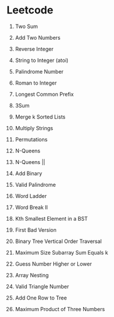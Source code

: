 # Leetcode

1. Two Sum

2. Add Two Numbers

7. Reverse Integer

8. String to Integer (atoi)

9. Palindrome Number

13. Roman to Integer

14. Longest Common Prefix

15. 3Sum

23. Merge k Sorted Lists

43. Multiply Strings

46. Permutations

51. N-Queens

52. N-Queens ||

67. Add Binary

125. Valid Palindrome

127. Word Ladder

140. Word Break II

230. Kth Smallest Element in a BST

278. First Bad Version

314. Binary Tree Vertical Order Traversal

325. Maximum Size Subarray Sum Equals k

374. Guess Number Higher or Lower

565. Array Nesting

611. Valid Triangle Number

623. Add One Row to Tree

628. Maximum Product of Three Numbers

